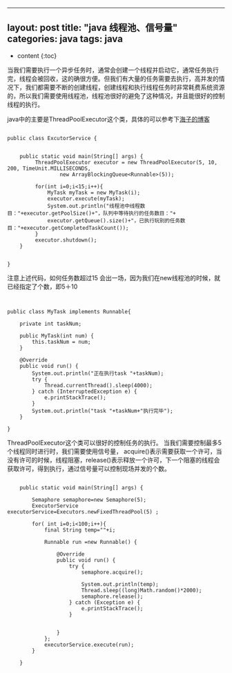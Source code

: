 
---
layout: post
title:  "java 线程池、信号量"
categories: java
tags:  java
---

* content
{:toc}

当我们需要执行一个异步任务时，通常会创建一个线程并启动它，通常任务执行完，线程会被回收，这的确很方便。但我们有大量的任务需要去执行，高并发的情况下，我们都需要不断的创建线程，创建线程和执行线程任务时非常耗费系统资源的，所以我们需要使用线程池，线程池很好的避免了这种情况，并且能很好的控制线程的执行。

<!--more-->

java中的主要是ThreadPoolExecutor这个类，具体的可以参考下[海子的博客](http://www.cnblogs.com/dolphin0520/p/3932921.html)
```

public class ExcutorService {
	
	
	public static void main(String[] args) {
		 ThreadPoolExecutor executor = new ThreadPoolExecutor(5, 10, 200, TimeUnit.MILLISECONDS,
                 new ArrayBlockingQueue<Runnable>(5));
          
         for(int i=0;i<15;i++){
             MyTask myTask = new MyTask(i);
             executor.execute(myTask);
             System.out.println("线程池中线程数目："+executor.getPoolSize()+"，队列中等待执行的任务数目："+
             executor.getQueue().size()+"，已执行玩别的任务数目："+executor.getCompletedTaskCount());
         }
         executor.shutdown();
	}
	
	
}

```

注意上述代码，如何任务数超过15 会出一场，因为我们在new线程池的时候，就已经指定了个数，即5＋10
```


public class MyTask implements Runnable{
	
	private int taskNum;
    
    public MyTask(int num) {
        this.taskNum = num;
    }
     
    @Override
    public void run() {
        System.out.println("正在执行task "+taskNum);
        try {
            Thread.currentThread().sleep(4000);
        } catch (InterruptedException e) {
            e.printStackTrace();
        }
        System.out.println("task "+taskNum+"执行完毕");
    }

}

```
ThreadPoolExecutor这个类可以很好的控制任务的执行。
当我们需要控制最多5个线程同时进行时，我们需要使用信号量，
acquire()表示需要获取一个许可，当没有许可的时候，线程阻塞，release()表示释放一个许可，下一个阻塞的线程会获取许可，得到执行，通过信号量可以控制现场并发的个数。
```

	public static void main(String[] args) {
		
		Semaphore semaphore=new Semaphore(5);
		ExecutorService executorService=Executors.newFixedThreadPool(5) ;
	
		for( int i=0;i<100;i++){
			final String temp=""+i;
			
			Runnable run =new Runnable() {
	
				@Override
				public void run() {
					try {
						semaphore.acquire();
						
						System.out.println(temp);
						Thread.sleep((long)Math.random()*2000);
						semaphore.release();
					} catch (Exception e) {
						e.printStackTrace();
					}
				
					
				}
			};
			executorService.execute(run);
		}
		
	}
```
